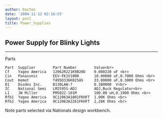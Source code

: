 ```yaml
---
author: Dasfoo
date: '2004-11-12 02:16:55'
layout: post
title: Power_Supplies
---
```


## Power Supply for Blinky Lights
----

Parts

    Part  Supplier        Part Number        Value<br>
    Cf    Yageo America   12062R221K9B20D    0.000220 uF <br>
    Cin   Panasonic       EEV-FK1V100R       10.00000 uF,0.7000 Ohms <br>
    Cout  Kemet           T495D336K025AS     33.00000 uF,0.3000 Ohms <br>
    D1    Diodes Inc.     B130LAW-7          0.380000  V<br>
    IC    National Semi   LM2595S-ADJ        ADJ,Buck Regulator<br>
    L1    JW Miller       PM5022-101M        100.00 uH,0.1900 Ohms <br>
    Rfb1  Yageo America   9C12063A1001FKHFT  1.00K Ohms <br>
    Rfb2  Yageo America   9C12063A2261FKHFT  2,26K Ohms <br>

Note parts selected via Nationals design workbench.<br>

